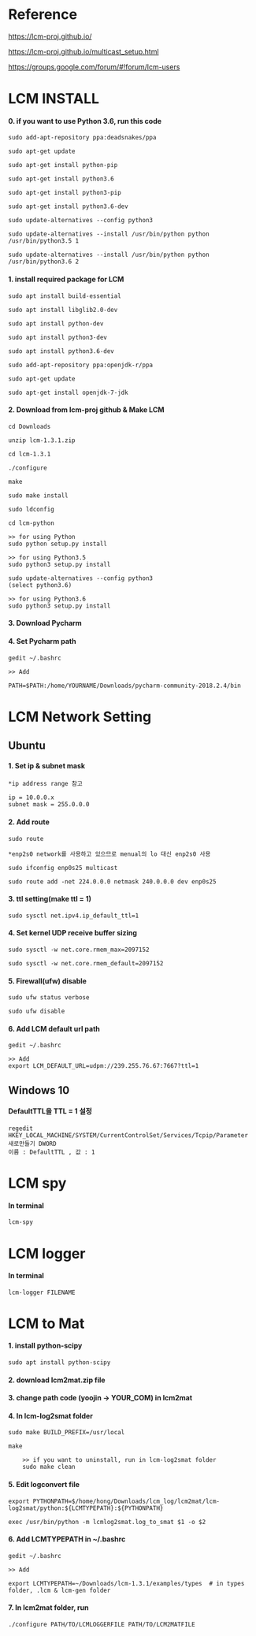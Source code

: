 # Reference

https://lcm-proj.github.io/

https://lcm-proj.github.io/multicast_setup.html

https://groups.google.com/forum/#!forum/lcm-users


# LCM INSTALL

####	0. if you want to use Python 3.6, run this code
	
	sudo add-apt-repository ppa:deadsnakes/ppa
	
	sudo apt-get update
	
	sudo apt-get install python-pip
	
	sudo apt-get install python3.6
	
	sudo apt-get install python3-pip
	
	sudo apt-get install python3.6-dev
	
	sudo update-alternatives --config python3
	
	sudo update-alternatives --install /usr/bin/python python /usr/bin/python3.5 1
	
	sudo update-alternatives --install /usr/bin/python python /usr/bin/python3.6 2

####	1. install required package for LCM

	sudo apt install build-essential
	
	sudo apt install libglib2.0-dev
	
	sudo apt install python-dev
	
	sudo apt install python3-dev
 	
	sudo apt install python3.6-dev
	
	sudo add-apt-repository ppa:openjdk-r/ppa
	
	sudo apt-get update
	
	sudo apt-get install openjdk-7-jdk
  
  
####	2. Download from lcm-proj github & Make LCM
	
	cd Downloads
	
	unzip lcm-1.3.1.zip
  	
	cd lcm-1.3.1
  	
	./configure
  	
	make
  	
	sudo make install
  	
	sudo ldconfig
  	
	cd lcm-python
  	
	>> for using Python
	sudo python setup.py install
  	
	>> for using Python3.5
	sudo python3 setup.py install
  	
	sudo update-alternatives --config python3
	(select python3.6)
  	
	>> for using Python3.6
	sudo python3 setup.py install 
  
####	3. Download Pycharm

####	4. Set Pycharm path
  	
	gedit ~/.bashrc
	
	>> Add
	
	PATH=$PATH:/home/YOURNAME/Downloads/pycharm-community-2018.2.4/bin


# LCM Network Setting
## Ubuntu

####	1. Set ip & subnet mask

	*ip address range 참고
		
	ip = 10.0.0.x
	subnet mask = 255.0.0.0	

####	2. Add route

	sudo route
	
	*enp2s0 network를 사용하고 있으므로 menual의 lo 대신 enp2s0 사용

	sudo ifconfig enp0s25 multicast
		
	sudo route add -net 224.0.0.0 netmask 240.0.0.0 dev enp0s25

####	3. ttl setting(make ttl = 1)

	sudo sysctl net.ipv4.ip_default_ttl=1

####	4. Set kernel UDP receive buffer sizing

	sudo sysctl -w net.core.rmem_max=2097152

	sudo sysctl -w net.core.rmem_default=2097152

####	5. Firewall(ufw) disable

	sudo ufw status verbose
	
	sudo ufw disable	

####	6. Add LCM default url path

	gedit ~/.bashrc
		
	>> Add
	export LCM_DEFAULT_URL=udpm://239.255.76.67:7667?ttl=1

## Windows 10

####	DefaultTTL을 TTL = 1 설정

	regedit
	HKEY_LOCAL_MACHINE/SYSTEM/CurrentControlSet/Services/Tcpip/Parameter
	새로만들기 DWORD
	이름 : DefaultTTL , 값 : 1


# LCM spy

####	In terminal
	
	lcm-spy
	
	
# LCM logger

####	In terminal
	
	lcm-logger FILENAME



# LCM to Mat

####	1. install python-scipy
	
	sudo apt install python-scipy

####	2. download lcm2mat.zip file

####	3. change path code (yoojin -> YOUR_COM) in lcm2mat

####	4. In lcm-log2smat folder
  	
	sudo make BUILD_PREFIX=/usr/local
  	
	make
  
    	>> if you want to uninstall, run in lcm-log2smat folder
    	sudo make clean
    
####	5. Edit logconvert file
  	
	export PYTHONPATH=$/home/hong/Downloads/lcm_log/lcm2mat/lcm-log2smat/python:${LCMTYPEPATH}:${PYTHONPATH}
  	
	exec /usr/bin/python -m lcmlog2smat.log_to_smat $1 -o $2
  
####	6. Add LCMTYPEPATH in ~/.bashrc
  	
	gedit ~/.bashrc
	
	>> Add
     	
	export LCMTYPEPATH=~/Downloads/lcm-1.3.1/examples/types  # in types folder, .lcm & lcm-gen folder
  
####	7. In lcm2mat folder, run 
  	
	./configure PATH/TO/LCMLOGGERFILE PATH/TO/LCM2MATFILE
	


